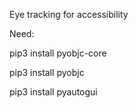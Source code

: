 Eye tracking for accessibility


Need: 

pip3 install pyobjc-core

pip3 install pyobjc 

pip3 install pyautogui 

